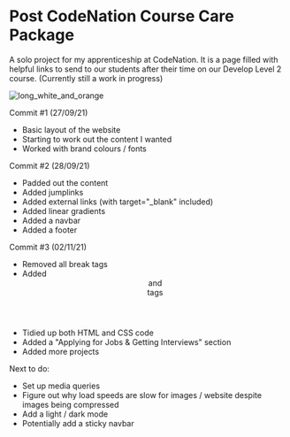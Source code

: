 # Post CodeNation Course Care Package
A solo project for my apprenticeship at CodeNation. 
It is a page filled with helpful links to send to our students after their time on our Develop Level 2 course. 
(Currently still a work in progress)

![long_white_and_orange](https://user-images.githubusercontent.com/80684537/135117116-c44ab7be-eb2e-49ff-9ac0-5795675be52a.png)

Commit #1 (27/09/21)

- Basic layout of the website
- Starting to work out the content I wanted
- Worked with brand colours / fonts

Commit #2 (28/09/21)

- Padded out the content
- Added jumplinks
- Added external links (with target="_blank" included)
- Added linear gradients
- Added a navbar
- Added a footer

Commit #3 (02/11/21)

- Removed all break tags
- Added <header> and <article> tags
- Tidied up both HTML and CSS code
- Added a "Applying for Jobs & Getting Interviews" section
- Added more projects

Next to do:

- Set up media queries
- Figure out why load speeds are slow for images / website despite images being compressed
- Add a light / dark mode
- Potentially add a sticky navbar
